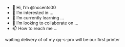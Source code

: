 - 👋 Hi, I’m @nocents00
- 👀 I’m interested in ...
- 🌱 I’m currently learning ...
- 💞️ I’m looking to collaborate on ...
- 📫 How to reach me ...

<!---
nocents00/nocents00 is a ✨ special ✨ repository because its `README.md` (this file) appears on your GitHub profile.
You can click the Preview link to take a look at your changes.
--->waiting delivery of of my qq-s-pro will be our first printer

